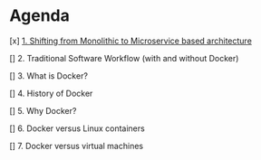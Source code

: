# Agenda

[x] [1. Shifting from Monolithic to Microservice based architecture](Monolithic_Microservice_architecture.md)

[] 2. Traditional Software Workflow (with and without Docker)

[] 3. What is Docker?

[] 4. History of Docker

[] 5. Why Docker?

[] 6. Docker versus Linux containers

[] 7. Docker versus virtual machines

